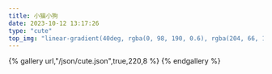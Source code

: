 ```yaml
---
title: 小猫小狗
date: 2023-10-12 13:17:26
type: "cute"
top_img: "linear-gradient(40deg, rgba(0, 98, 190, 0.6), rgba(204, 66, 110, 0.6), rgba(150, 86, 148, 0.6), rgba(251, 3, 71, 0.6))"
---
```



{% gallery url,"/json/cute.json",true,220,8 %}
{% endgallery %}